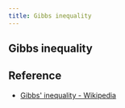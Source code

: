 ```yaml
---
title: Gibbs inequality
---
```


## Gibbs inequality


## Reference
* [Gibbs' inequality \- Wikipedia](https://en.wikipedia.org/wiki/Gibbs%27_inequality)
